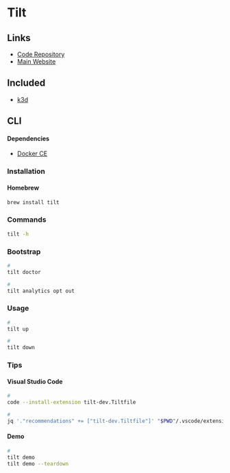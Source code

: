 # Tilt

<!--
https://github.com/eniblock/vault
https://github.com/eniblock/keycloak
https://github.com/companieshouse/psc-filing-api/tree/main

https://github.com/tadoku/tadoku
https://github.com/whslabs/tilt-jenkins
https://github.com/hivenetes/bots
https://github.com/francis-jjk/microservices-demo
-->

## Links

- [Code Repository](https://github.com/tilt-dev/tilt)
- [Main Website](https://tilt.dev/)

## Included

- [k3d](/k3d.md)

## CLI

#### Dependencies

- [Docker CE](/docker/ce/README.md)

### Installation

#### Homebrew

```sh
brew install tilt
```

### Commands

```sh
tilt -h
```

### Bootstrap

```sh
#
tilt doctor

#
tilt analytics opt out
```

<!-- ### Configuration -->

<!--
cat ~/.tilt-dev/config
-->

<!-- ```sh
#
cat << EOF > ./tilt_config
{
  "allowed_contexts": [
    "minikube"
  ],
  "default_registry": "",
  "environment": "local",
  "microservices": [
    "bots"
  ],
  "namespace": "bots",
  "port_forwards": [
    "bots:8080"
  ]
}
EOF

#
cat << EOF > ./Tiltfile
#! /usr/bin/env python

# Import required functions from Tilt extensions
load(
    "ext://namespace",
    "namespace_create",
    "namespace_inject"
)

# Import settings from tilt_config.json
if not os.path.exists("./tilt_config.json"):
    fail(
        """
        # ================================================ #
        # Tilt config file not found in current directory! #
        # Please copy a template from tilt-resources dir.  #
        #                                                  #
        # E.g.:                                            #
        #    cp tilt-resources/local/tilt_config.json .    #
        # ================================================ #
        """
    )

config.define_string_list("allowed_contexts")
config.define_string("default_registry")
config.define_string("environment")
config.define_string_list("microservices")
config.define_string("namespace")
config.define_string_list("port_forwards")
cfg = config.parse()

# Compatibilty setting for ARM arch
os.putenv("DOCKER_DEFAULT_PLATFORM", "linux/amd64")

# Allow default K8S context as stated in the tilt_config.json file
allow_k8s_contexts(cfg.get("allowed_contexts"))

# Set default registry as stated in the tilt_config.json file
if cfg.get("default_registry") != "":
    default_registry(cfg.get("default_registry"))

# Build each microservice image as stated in the tilt_config.json file
for microservice in cfg.get("microservices"):
    if "redis" in microservice:
        continue
    docker_build(
        microservice,
        # cartservice is an exception regarding source folder path
        "src/{}/src".format(microservice) if "cartservice" in microservice else "src/{}".format(microservice)
    )

# Create namespace as stated in the tilt_config.json file
namespace_create(cfg.get("namespace"))

# Deploy each microservice as stated in the tilt_config.json file
for microservice in cfg.get("microservices"):
    k8s_yaml(
        namespace_inject(
            read_file("kustomize/base/{}.yaml".format(microservice)),
            cfg.get("namespace")
        )
    )

# Port forwards as stated in the tilt_config.json file
for port_forward in cfg.get("port_forwards"):
    mapping = port_forward.split(":")
    if (len(mapping) != 2):
        fail(
            """
            # =================================================== #
            # Invalid port forward specified in tilt_config.json! #
            # Should be <resource>:<port_number>.                 #
            #                                                     #
            # E.g.: frontend:9090                                 #
            # =================================================== #
            """
        )
    service = mapping[0]
    port = mapping[1]
    k8s_resource(service, port_forwards=port)
EOF
``` -->

### Usage

```sh
#
tilt up

#
tilt down
```

<!--
tilt ci
tilt api-resources
tilt explain cmd
tilt get cmd
tilt describe cmd gendocs:update
tilt get session
tilt dump webview
tilt dump engine
-->

### Tips

#### Visual Studio Code

```sh
#
code --install-extension tilt-dev.Tiltfile

#
jq '."recommendations" += ["tilt-dev.Tiltfile"]' "$PWD"/.vscode/extensions.json | sponge "$PWD"/.vscode/extensions.json
```

#### Demo

```sh
#
tilt demo
tilt demo --teardown
```

<!--
#
tilt demo --no-cluster
-->
